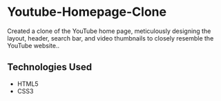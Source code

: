 # Youtube-Homepage-Clone
Created a clone of the YouTube home page, meticulously designing the layout, header, search bar, and video thumbnails to closely resemble the YouTube website..

## Technologies Used
- HTML5
- CSS3

